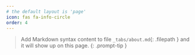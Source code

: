 ```yaml
---
# the default layout is 'page'
icon: fas fa-info-circle
order: 4
---
```


<div data-iframe-width="150" data-iframe-height="270" data-share-badge-id="7f8febbe-87a1-4e9d-a5ba-e36da00b83f8" data-share-badge-host="https://www.credly.com"></div><script type="text/javascript" async src="//cdn.credly.com/assets/utilities/embed.js"></script>

<div data-iframe-width="150" data-iframe-height="270" data-share-badge-id="5c69f912-c0c4-4f28-9018-fce41e97ae60" data-share-badge-host="https://www.credly.com"></div><script type="text/javascript" async src="//cdn.credly.com/assets/utilities/embed.js"></script>

<div data-iframe-width="150" data-iframe-height="270" data-share-badge-id="44217ede-4ea9-4c8e-88fd-9ca06abb8ec8" data-share-badge-host="https://www.credly.com"></div><script type="text/javascript" async src="//cdn.credly.com/assets/utilities/embed.js"></script>


<div data-iframe-width="150" data-iframe-height="270" data-share-badge-id="ca1b7210-37ae-456d-bc12-d5b7322335a5" data-share-badge-host="https://www.credly.com"></div><script type="text/javascript" async src="//cdn.credly.com/assets/utilities/embed.js"></script>

> Add Markdown syntax content to file `_tabs/about.md`{: .filepath } and it will show up on this page.
{: .prompt-tip }
